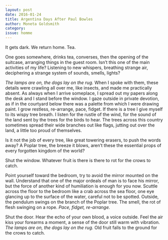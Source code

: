 ```yaml
---
layout: post 
date: 2016-01-24
title: Argentina Days After Paul Bowles
author: Moneta Goldsmith
category: 
issue: homme
---
```

It gets dark. We return home. Tea.

One goes somewhere, drinks tea, converses, then the opening of the suitcase, arranging things in the guest room. Isn’t this one of the main activities of my life? Listening to new whispers, breathing strange air, deciphering a strange system of sounds, smells, lights?

_The lamps are on, the dogs lay on the rug._ When I spoke with them, these details were crawling all over me, like insects, and made me practically absent. As always when I arrive someplace, I spread out my papers along the desk and I stand before the window. I gaze outside in private devotion, as if in the courtyard below there was a palette from which I were drawing paint. I grow restless, re-arrange, pace, fidget. If there is a tree I give myself to its wispy tree breath. I listen for the rustle of the wind, for the sound of the land sent by the trees for the birds to hear. The trees across this country sometimes spread their wide branches out like flags, jutting out over the land, a little too proud of themselves.

Is it not the job of every tree, like great towering erasers, to push the words away? A Poplar tree, the breeze it blows, aren’t these the essential props of every forgotten kingdom of the world?

Shut the window. Whatever fruit is there is there to rot for the crows to catch.

Point yourself toward the bedroom, try to avoid the mirror mounted on the wall. Understand that one of the major ordeals of man is to face his mirror, but the force of another kind of humiliation is enough for you now. Scuttle across the floor to the bedroom like a crab across the sea floor, one eye glancing up to the surface of the water, careful not to be spotted. Outside, the pendulum swings on the branch of the Poplar tree. The smell, the rot of flesh swinging on a rope. _Pace, fidget, re-arrange._

Shut the door. Hear the echo of your own blood, a voice outside. Feel the air kiss your forearms a moment, a sense of the door still warm with vibration. _The lamps are on, the dogs lay on the rug._ Old fruit falls to the ground for the crows to catch.